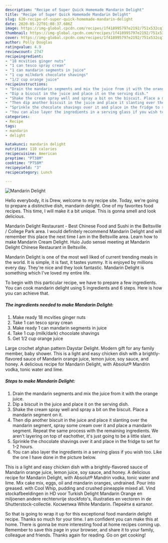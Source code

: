 ```yaml
---
description: "Recipe of Super Quick Homemade Mandarin Delight"
title: "Recipe of Super Quick Homemade Mandarin Delight"
slug: 620-recipe-of-super-quick-homemade-mandarin-delight
date: 2020-05-22T01:08:37.606Z
image: https://img-global.cpcdn.com/recipes/1f418995797e2192/751x532cq70/mandarin-delight-recipe-main-photo.jpg
thumbnail: https://img-global.cpcdn.com/recipes/1f418995797e2192/751x532cq70/mandarin-delight-recipe-main-photo.jpg
cover: https://img-global.cpcdn.com/recipes/1f418995797e2192/751x532cq70/mandarin-delight-recipe-main-photo.jpg
author: Polly Douglas
ratingvalue: 4.9
reviewcount: 2747
recipeingredient:
- "18 mcvities ginger nuts"
- "1 can tesco spray crean"
- "1 can mandarin segments in juice"
- "1 cup milkdark chocolate shavings"
- "1/2 cup orange juice"
recipeinstructions:
- "Drain the mandarin segments and mix the juice from it with the orange juice."
- "Dip a biscuit in the juice and place it on the serving dish."
- "Shake the cream spray well and spray a bit on the biscuit. Place a mandarin segment on it."
- "Then dip another biscuit in the juice and place it slanting over the mandarin segment, spray some cream over it and place a mandarin segment. Repeat the same process with the remaining ingredients. We aren&#39;t layering on top of eachother, it&#39;s just going to be a little slant."
- "Sprinkle the chocolate shavings over it and place in the fridge to set for 1-2 hours."
- "You can also layer the ingredients in a serving glass if you wish too. Like the one I have done in the picture below."
categories:
- Recipe
tags:
- mandarin
- delight

katakunci: mandarin delight 
nutrition: 110 calories
recipecuisine: American
preptime: "PT38M"
cooktime: "PT58M"
recipeyield: "3"
recipecategory: Lunch

---
```



![Mandarin Delight](https://img-global.cpcdn.com/recipes/1f418995797e2192/751x532cq70/mandarin-delight-recipe-main-photo.jpg)

Hello everybody, it is Drew, welcome to my recipe site. Today, we're going to prepare a distinctive dish, mandarin delight. One of my favorites food recipes. This time, I will make it a bit unique. This is gonna smell and look delicious.

Mandarin Delight Restaurant - Best Chinese Food and Sushi in the Beltsville / College Park area. I would definitely recommend Mandarin Delight and will remember this place the next time I am in the Beltsville area. Learn how to make Mandarin Cream Delight. Huio Judo sensei meeting at Mandarin Delight Chinese Restaurant in Beltsville.

Mandarin Delight is one of the most well liked of current trending meals in the world. It is simple, it is fast, it tastes yummy. It is enjoyed by millions every day. They're nice and they look fantastic. Mandarin Delight is something which I've loved my entire life.


To begin with this particular recipe, we have to prepare a few ingredients. You can cook mandarin delight using 5 ingredients and 6 steps. Here is how you can achieve that.

<!--inarticleads1-->

##### The ingredients needed to make Mandarin Delight:

1. Make ready 18 mcvities ginger nuts
1. Take 1 can tesco spray crean
1. Make ready 1 can mandarin segments in juice
1. Take 1 cup (milk/dark) chocolate shavings
1. Get 1/2 cup orange juice


Large crochet afghan pattern Daystar Delight. Modern gift for any family member, baby shower. This is a light and easy chicken dish with a brightly-flavored sauce of Mandarin orange juice, lemon juice, soy sauce, and honey. A delicious recipe for Mandarin Delight, with Absolut® Mandrin vodka, tonic water and lime. 

<!--inarticleads2-->

##### Steps to make Mandarin Delight:

1. Drain the mandarin segments and mix the juice from it with the orange juice.
1. Dip a biscuit in the juice and place it on the serving dish.
1. Shake the cream spray well and spray a bit on the biscuit. Place a mandarin segment on it.
1. Then dip another biscuit in the juice and place it slanting over the mandarin segment, spray some cream over it and place a mandarin segment. Repeat the same process with the remaining ingredients. We aren&#39;t layering on top of eachother, it&#39;s just going to be a little slant.
1. Sprinkle the chocolate shavings over it and place in the fridge to set for 1-2 hours.
1. You can also layer the ingredients in a serving glass if you wish too. Like the one I have done in the picture below.


This is a light and easy chicken dish with a brightly-flavored sauce of Mandarin orange juice, lemon juice, soy sauce, and honey. A delicious recipe for Mandarin Delight, with Absolut® Mandrin vodka, tonic water and lime. Mix cake mix, eggs, oil and mandarin oranges, undrained. Pour into greased. with Cool Whip, pudding and crushed pineapple mixed all. Vind stockafbeeldingen in HD voor Turkish Delight Mandarin Orange en miljoenen andere rechtenvrije stockfoto&#39;s, illustraties en vectoren in de Shutterstock-collectie. Косметика White Mandarin. Перейти в каталог. 

So that is going to wrap it up for this exceptional food mandarin delight recipe. Thanks so much for your time. I am confident you can make this at home. There is gonna be more interesting food at home recipes coming up. Remember to save this page in your browser, and share it to your family, colleague and friends. Thanks again for reading. Go on get cooking!
